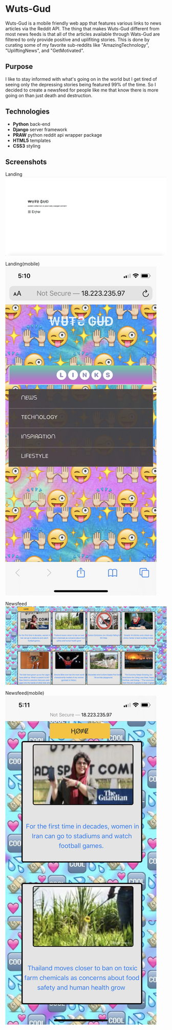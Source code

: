 # Wuts-Gud
Wuts-Gud is a mobile friendly web app that features various links to news articles via the Reddit API. The thing that makes Wuts-Gud different from most news feeds is that all of the articles available through Wats-Gud are filtered to only provide positive and uplifiting stories. This is done by curating some of my favorite sub-reddits like "AmazingTechnology", "UpliftingNews", and "GetMotivated".
## Purpose
I like to stay informed with what's going on in the world but I get tired of seeing only the depressing stories being featured 99% of the time. So I decided to create a newsfeed for people like me that know there is more going on than just death and destruction.
## Technologies
- **Python** back-end
- **Django** server framework
- **PRAW** python reddit api wrapper package
- **HTML5** templates
- **CSS3** styling
## Screenshots
Landing
![alt text](./resources/landing.png "Wuts-Gud landing page")

Landing(mobile)
![alt text](./resources/landing-mobile.jpg "Wuts-Gud mobile landing page")

Newsfeed
![alt text](./resources/news.png "Wuts-Gud news feed")

Newsfeed(mobile)
![alt text](./resources/news-mobile.jpg "Wuts-Gud mobile news feed")